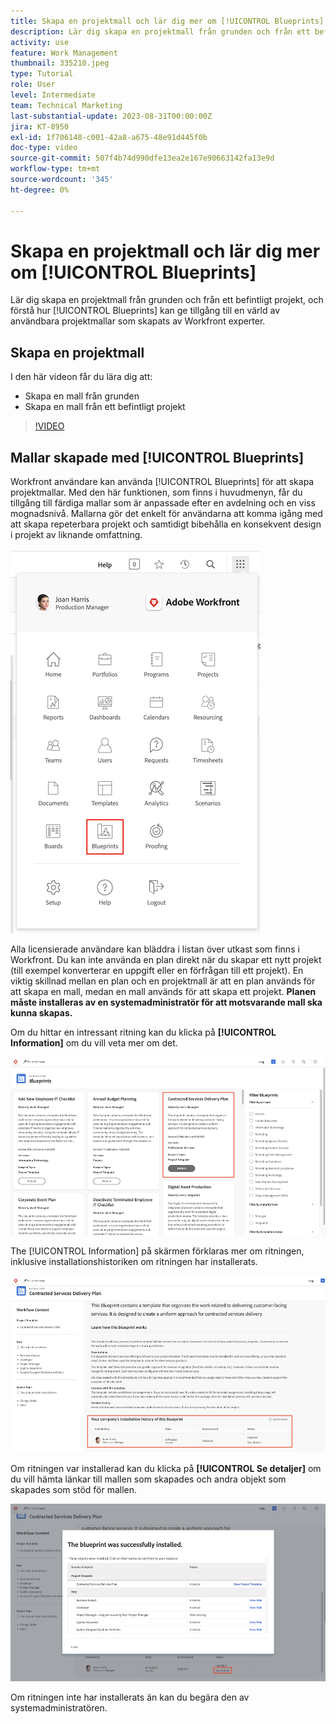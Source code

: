 ```yaml
---
title: Skapa en projektmall och lär dig mer om [!UICONTROL Blueprints]
description: Lär dig skapa en projektmall från grunden och från ett befintligt projekt, och förstå hur [!UICONTROL Blueprints] kan ge tillgång till en värld av användbara projektmallar som skapats av Workfront experter.
activity: use
feature: Work Management
thumbnail: 335210.jpeg
type: Tutorial
role: User
level: Intermediate
team: Technical Marketing
last-substantial-update: 2023-08-31T00:00:00Z
jira: KT-8950
exl-id: 1f706148-c001-42a8-a675-48e91d445f0b
doc-type: video
source-git-commit: 507f4b74d990dfe13ea2e167e90663142fa13e9d
workflow-type: tm+mt
source-wordcount: '345'
ht-degree: 0%

---
```


# Skapa en projektmall och lär dig mer om [!UICONTROL Blueprints]

Lär dig skapa en projektmall från grunden och från ett befintligt projekt, och förstå hur [!UICONTROL Blueprints] kan ge tillgång till en värld av användbara projektmallar som skapats av Workfront experter.

## Skapa en projektmall

I den här videon får du lära dig att:

* Skapa en mall från grunden
* Skapa en mall från ett befintligt projekt

>[!VIDEO](https://video.tv.adobe.com/v/335210/?quality=12&learn=on)

## Mallar skapade med [!UICONTROL Blueprints]

Workfront användare kan använda [!UICONTROL Blueprints] för att skapa projektmallar. Med den här funktionen, som finns i huvudmenyn, får du tillgång till färdiga mallar som är anpassade efter en avdelning och en viss mognadsnivå. Mallarna gör det enkelt för användarna att komma igång med att skapa repeterbara projekt och samtidigt bibehålla en konsekvent design i projekt av liknande omfattning.

![Utskrifter på huvudmenyn](assets/pt-blueprints-01.png)

Alla licensierade användare kan bläddra i listan över utkast som finns i Workfront. Du kan inte använda en plan direkt när du skapar ett nytt projekt (till exempel konverterar en uppgift eller en förfrågan till ett projekt). En viktig skillnad mellan en plan och en projektmall är att en plan används för att skapa en mall, medan en mall används för att skapa ett projekt. **Planen måste installeras av en systemadministratör för att motsvarande mall ska kunna skapas.**

Om du hittar en intressant ritning kan du klicka på **[!UICONTROL Information]** om du vill veta mer om det.

![Förteckning över ritningar](assets/pt-blueprints-02.png)

The [!UICONTROL Information] på skärmen förklaras mer om ritningen, inklusive installationshistoriken om ritningen har installerats.

![Information om användningen av en plan](assets/pt-blueprints-03.png)

Om ritningen var installerad kan du klicka på **[!UICONTROL Se detaljer]** om du vill hämta länkar till mallen som skapades och andra objekt som skapades som stöd för mallen.

![Information om installationen av en ritning](assets/pt-blueprints-04.png)

Om ritningen inte har installerats än kan du begära den av systemadministratören.
